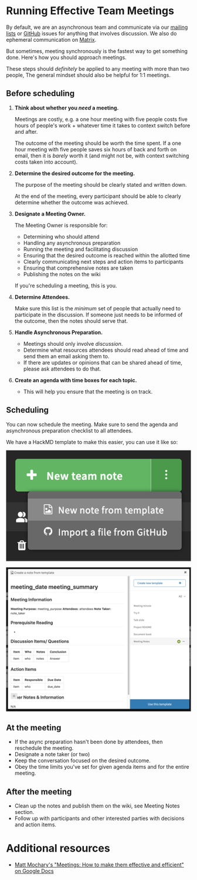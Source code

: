 # Running Effective Team Meetings

By default, we are an asynchronous team and communicate via our [mailing lists](/community/mailing-lists) or [GitHub](/community/github) issues for anything that involves discussion. We also do ephemeral communication on [Matrix](/community/matrix).

But sometimes, meeting synchronously is the fastest way to get something done. Here's how you should approach meetings.

These steps should _definitely_ be applied to any meeting with more than two people, The general mindset should also be helpful for 1:1 meetings.

## Before scheduling

1. **Think about whether you _need_ a meeting.** 

    Meetings are costly, e.g. a one hour meeting with five people costs five hours of people's work + whatever time it takes to context switch before and after.

    The outcome of the meeting should be worth the time spent. If a one hour meeting with five people saves six hours of back and forth on email, then it is _barely_ worth it (and might not be, with context switching costs taken into account).

2. **Determine the desired outcome for the meeting.**

    The purpose of the meeting should be clearly stated and written down.

    At the end of the meeting, every participant should be able to clearly determine whether the outcome was achieved.

3. **Designate a Meeting Owner.**

    The Meeting Owner is responsible for:

    - Determining who should attend
    - Handling any asynchronous preparation
    - Running the meeting and facilitating discussion
    - Ensuring that the desired outcome is reached within the allotted time
    - Clearly communicating next steps and action items to participants
    - Ensuring that comprehensive notes are taken
    - Publishing the notes on the wiki

    If you're scheduling a meeting, this is you.

4. **Determine Attendees.**

    Make sure this list is the _minimum_ set of people that actually need to participate in the discussion. If someone just needs to be informed of the outcome, then the notes should serve that.

5. **Handle Asynchronous Preparation.**

    - Meetings should only involve _discussion_.
    - Determine what resources attendees should read ahead of time and send them an email asking them to.
    - If there are updates or opinions that can be shared ahead of time, please ask attendees to do that.

6. **Create an agenda with time boxes for each topic.**

    - This will help you ensure that the meeting is on track.

## Scheduling

You can now schedule the meeting. Make sure to send the agenda and asynchronous preparation checklist to all attendees.

We have a HackMD template to make this easier, you can use it like so:

![screen_shot_2022-12-08_at_9.53.42_pm.png](/assets/team/guide/meetings/screen_shot_2022-12-08_at_9.53.42_pm.png)

![screen_shot_2022-12-08_at_9.53.57_pm.png](/assets/team/guide/meetings/screen_shot_2022-12-08_at_9.53.57_pm.png)

## At the meeting

- If the async preparation hasn't been done by attendees, then reschedule the meeting.
- Designate a note taker (or two)
- Keep the conversation focused on the desired outcome.
- Obey the time limits you've set for given agenda items and for the entire meeting.

## After the meeting

- Clean up the notes and publish them on the wiki, see Meeting Notes section.
- Follow up with participants and other interested parties with decisions and action items.

# Additional resources

- [Matt Mochary's "Meetings:  How to make them effective and efficient" on Google Docs](https://docs.google.com/document/d/1m4tP-ZtTg2OkHgu8dih4qzNSXtp9zrwS5o_Blrs6_Sk/)
